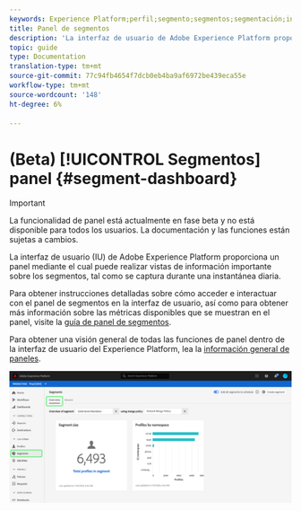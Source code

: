 ```yaml
---
keywords: Experience Platform;perfil;segmento;segmentos;segmentación;interfaz de usuario;IU;personalización;panel de segmentos;panel
title: Panel de segmentos
description: 'La interfaz de usuario de Adobe Experience Platform proporciona un panel a través del cual puede realizar la vista de métricas importantes relacionadas con segmentos creados y mantenidos por su organización. '
topic: guide
type: Documentation
translation-type: tm+mt
source-git-commit: 77c94fb4654f7dcb0eb4ba9af6972be439eca55e
workflow-type: tm+mt
source-wordcount: '148'
ht-degree: 6%

---
```



# (Beta) [!UICONTROL Segmentos] panel {#segment-dashboard}

>[!IMPORTANT]
>
>La funcionalidad de panel está actualmente en fase beta y no está disponible para todos los usuarios. La documentación y las funciones están sujetas a cambios.

La interfaz de usuario (IU) de Adobe Experience Platform proporciona un panel mediante el cual puede realizar vistas de información importante sobre los segmentos, tal como se captura durante una instantánea diaria.

Para obtener instrucciones detalladas sobre cómo acceder e interactuar con el panel de segmentos en la interfaz de usuario, así como para obtener más información sobre las métricas disponibles que se muestran en el panel, visite la [guía de panel de segmentos](../../dashboards/guides/segments.md).

Para obtener una visión general de todas las funciones de panel dentro de la interfaz de usuario del Experience Platform, lea la [información general de paneles](../../dashboards/home.md).

![](../images/ui/segment-dashboard/dashboard-overview.png)